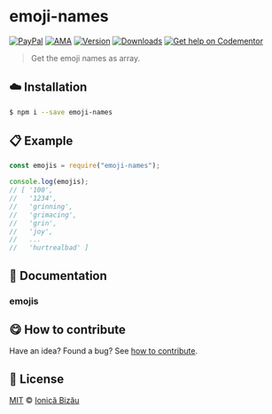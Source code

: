 
# emoji-names

 [![PayPal](https://img.shields.io/badge/%24-paypal-f39c12.svg)][paypal-donations] [![AMA](https://img.shields.io/badge/ask%20me-anything-1abc9c.svg)](https://github.com/IonicaBizau/ama) [![Version](https://img.shields.io/npm/v/emoji-names.svg)](https://www.npmjs.com/package/emoji-names) [![Downloads](https://img.shields.io/npm/dt/emoji-names.svg)](https://www.npmjs.com/package/emoji-names) [![Get help on Codementor](https://cdn.codementor.io/badges/get_help_github.svg)](https://www.codementor.io/johnnyb?utm_source=github&utm_medium=button&utm_term=johnnyb&utm_campaign=github)

> Get the emoji names as array.

## :cloud: Installation

```sh
$ npm i --save emoji-names
```


## :clipboard: Example



```js
const emojis = require("emoji-names");

console.log(emojis);
// [ '100',
//   '1234',
//   'grinning',
//   'grimacing',
//   'grin',
//   'joy',
//   ...
//   'hurtrealbad' ]
```

## :memo: Documentation


### emojis



## :yum: How to contribute
Have an idea? Found a bug? See [how to contribute][contributing].


## :scroll: License

[MIT][license] © [Ionică Bizău][website]

[paypal-donations]: https://www.paypal.com/cgi-bin/webscr?cmd=_s-xclick&hosted_button_id=RVXDDLKKLQRJW
[donate-now]: http://i.imgur.com/6cMbHOC.png

[license]: http://showalicense.com/?fullname=Ionic%C4%83%20Biz%C4%83u%20%3Cbizauionica%40gmail.com%3E%20(http%3A%2F%2Fionicabizau.net)&year=2016#license-mit
[website]: http://ionicabizau.net
[contributing]: /CONTRIBUTING.md
[docs]: /DOCUMENTATION.md
